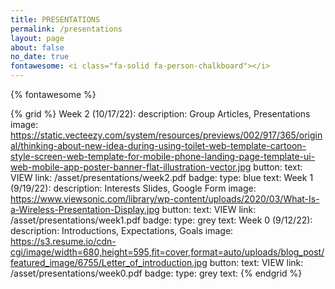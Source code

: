 ```yaml
---
title: PRESENTATIONS
permalink: /presentations
layout: page
about: false
no_date: true
fontawesome: <i class="fa-solid fa-person-chalkboard"></i>
---
```


{% fontawesome %}

{% grid %}
Week 2 (10/17/22):
    description: Group Articles, Presentations
    image: https://static.vecteezy.com/system/resources/previews/002/917/365/original/thinking-about-new-idea-during-using-toilet-web-template-cartoon-style-screen-web-template-for-mobile-phone-landing-page-template-ui-web-mobile-app-poster-banner-flat-illustration-vector.jpg
    button:
        text: VIEW
        link: /asset/presentations/week2.pdf
    badge:
        type: blue
        text: <span title="Homework"><i class="fa-solid fa-book"></i></span>
Week 1 (9/19/22):
    description: Interests Slides, Google Form
    image: https://www.viewsonic.com/library/wp-content/uploads/2020/03/What-Is-a-Wireless-Presentation-Display.jpg
    button:
        text: VIEW
        link: /asset/presentations/week1.pdf
    badge:
        type: grey
        text: <span title="Informational"><i class="fa-solid fa-circle-info"></i></span>
Week 0 (9/12/22):
    description: Introductions, Expectations, Goals
    image: https://s3.resume.io/cdn-cgi/image/width=680,height=595,fit=cover,format=auto/uploads/blog_post/featured_image/6755/Letter_of_introduction.jpg
    button:
        text: VIEW
        link: /asset/presentations/week0.pdf
    badge:
        type: grey
        text: <span title="Informational"><i class="fa-solid fa-circle-info"></i></span>
{% endgrid %}
